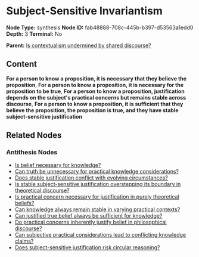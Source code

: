# Subject-Sensitive Invariantism

**Node Type:** synthesis
**Node ID:** fab48888-708c-445b-b397-d53563a1edd0
**Depth:** 3
**Terminal:** No

**Parent:** [Is contextualism undermined by shared discourse?](is-contextualism-undermined-by-shared-discourse-antithesis-103533f4-1042-4d56-b409-fe514981c645.md)

## Content

**For a person to know a proposition, it is necessary that they believe the proposition**, **For a person to know a proposition, it is necessary for the proposition to be true**, **For a person to know a proposition, justification depends on the subject's practical concerns but remains stable across discourse**, **For a person to know a proposition, it is sufficient that they believe the proposition, the proposition is true, and they have stable subject-sensitive justification**

## Related Nodes

### Antithesis Nodes

- [Is belief necessary for knowledge?](is-belief-necessary-for-knowledge-antithesis-4bb62f2a-eb4e-450d-89a6-378b163c0d47.md)
- [Can truth be unnecessary for practical knowledge considerations?](can-truth-be-unnecessary-for-practical-knowledge-considerations-antithesis-f791e003-6dec-4de2-8774-a8fc671de79d.md)
- [Does stable justification conflict with evolving circumstances?](does-stable-justification-conflict-with-evolving-circumstances-antithesis-783e388d-e226-46e8-b26e-3aea0ece0fbd.md)
- [Is stable subject-sensitive justification overstepping its boundary in theoretical discourse?](is-stable-subject-sensitive-justification-overstepping-its-boundary-in-theoretical-discourse-antithesis-dcb4bfde-87ff-4e13-b999-52519b7b4beb.md)
- [Is practical concern necessary for justification in purely theoretical beliefs?](is-practical-concern-necessary-for-justification-in-purely-theoretical-beliefs-antithesis-43f7793e-52e1-4482-b00f-0f120b0d93f7.md)
- [Can knowledge always remain stable in varying practical contexts?](can-knowledge-always-remain-stable-in-varying-practical-contexts-antithesis-a2a021bd-b159-4d40-89f7-808719474ed9.md)
- [Can justified true belief always be sufficient for knowledge?](can-justified-true-belief-always-be-sufficient-for-knowledge-antithesis-cded4c1e-75ed-4e0b-8992-377a8d124108.md)
- [Do practical concerns inherently justify belief in philosophical discourse?](do-practical-concerns-inherently-justify-belief-in-philosophical-discourse-antithesis-746bfe9f-6b15-4f34-89e0-f524a6aad0f1.md)
- [Can subjective practical considerations lead to conflicting knowledge claims?](can-subjective-practical-considerations-lead-to-conflicting-knowledge-claims-antithesis-099e3285-0a01-44b4-a939-7e7364df87f2.md)
- [Does subject-sensitive justification risk circular reasoning?](does-subject-sensitive-justification-risk-circular-reasoning-antithesis-6ee85779-2bad-4429-8fb7-630da77e9eb1.md)
